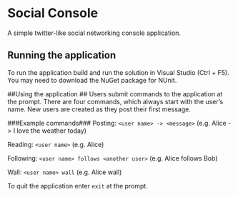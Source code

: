 # Social Console #

A simple twitter-like social networking console application.

## Running the application ##
To run the application build and run the solution in Visual Studio (Ctrl + F5). You may need to download the NuGet package for NUnit.

##Using the application ##
Users submit commands to the application at the prompt. There are four commands, which always start with the user’s name. New users are created as they post their first message.

###Example commands###
Posting: `<user name> -> <message>` (e.g. Alice -> I love the weather today)

Reading: `<user name>` (e.g. Alice)

Following: `<user name> follows <another user>` (e.g. Alice follows Bob)

Wall: `<user name> wall` (e.g. Alice wall)

To quit the application enter `exit` at the prompt.